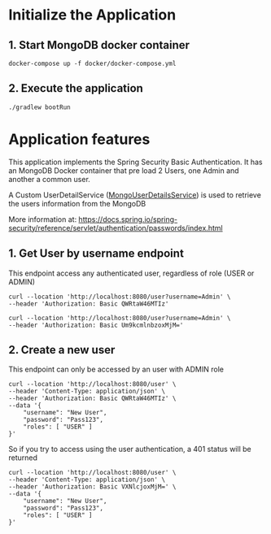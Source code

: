 # Initialize the Application

## 1. Start MongoDB docker container
```shell
docker-compose up -f docker/docker-compose.yml
```

## 2. Execute the application
```shell
./gradlew bootRun
```

# Application features

This application implements the Spring Security Basic Authentication. It has an MongoDB Docker container that pre load 2
Users, one Admin and another a common user.

A Custom UserDetailService ([MongoUserDetailsService](src/main/java/com/personal/study/basicauthorizationapp/commons/security/services/MongoUserDetailsService.java)) is used to retrieve the users information from the MongoDB

More information at: https://docs.spring.io/spring-security/reference/servlet/authentication/passwords/index.html
## 1. Get User by username endpoint
This endpoint access any authenticated user, regardless of role (USER or ADMIN)
```shell
curl --location 'http://localhost:8080/user?username=Admin' \
--header 'Authorization: Basic QWRtaW46MTIz'
```
```shell
curl --location 'http://localhost:8080/user?username=Admin' \
--header 'Authorization: Basic Um9kcmlnbzoxMjM='
```

## 2. Create a new user
This endpoint can only be accessed by an user with ADMIN role
```shell
curl --location 'http://localhost:8080/user' \
--header 'Content-Type: application/json' \
--header 'Authorization: Basic QWRtaW46MTIz' \
--data '{
    "username": "New User",
    "password": "Pass123",
    "roles": [ "USER" ]
}'
```

So if you try to access using the user authentication, a 401 status will be returned
```shell
curl --location 'http://localhost:8080/user' \
--header 'Content-Type: application/json' \
--header 'Authorization: Basic VXNlcjoxMjM=' \
--data '{
    "username": "New User",
    "password": "Pass123",
    "roles": [ "USER" ]
}'
```